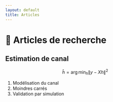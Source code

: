 ```yaml
---
layout: default
title: Articles
---
```


# 📑 Articles de recherche

## Estimation de canal
$$
\hat{h} = \operatorname*{arg\,min}_h \lVert y - Xh \rVert^2
$$

1. Modélisation du canal
2. Moindres carrés
3. Validation par simulation

<!-- MathJax v3 -->
<script>
  window.MathJax = {
    tex: {
      inlineMath: [['$','$'], ['\\(','\\)']],
      displayMath: [['$$','$$'], ['\\[','\\]']]
    },
    svg: { fontCache: 'global' }
  };
</script>
<script id="MathJax-script" async src="https://cdn.jsdelivr.net/npm/mathjax@3/es5/tex-svg.js"></script>
